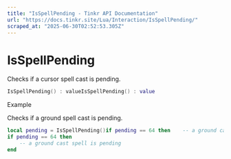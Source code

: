 ```yaml
---
title: "IsSpellPending - Tinkr API Documentation"
url: "https://docs.tinkr.site/Lua/Interaction/IsSpellPending/"
scraped_at: "2025-06-30T02:52:53.305Z"
---
```


# IsSpellPending

Checks if a cursor spell cast is pending.

```lua
IsSpellPending() : valueIsSpellPending() : value
```

Example

Checks if a ground spell cast is pending.

```lua
local pending = IsSpellPending()if pending == 64 then    -- a ground cast spell is pendingendlocal pending = IsSpellPending()
if pending == 64 then
    -- a ground cast spell is pending
end
```
